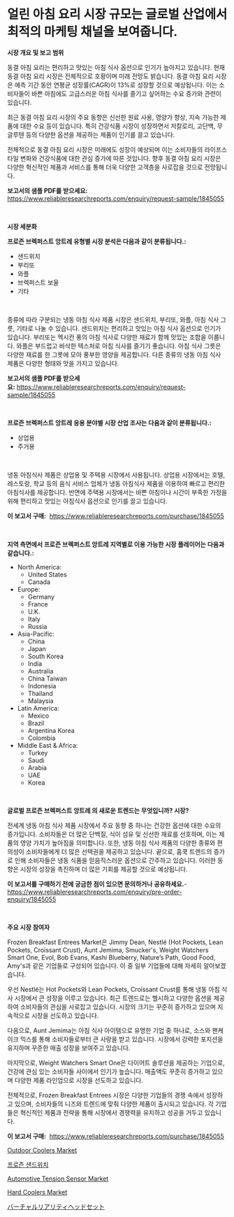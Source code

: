 <p><h1>얼린 아침 요리 시장 규모는 글로벌 산업에서 최적의 마케팅 채널을 보여줍니다.</h1></p><p><strong>시장 개요 및 보고 범위</strong></p>
<p><p>동결 아침 요리는 편리하고 맛있는 아침 식사 옵션으로 인기가 높아지고 있습니다. 현재 동결 아침 요리 시장은 전체적으로 호황이며 미래 전망도 밝습니다. 동결 아침 요리 시장은 예측 기간 동안 연평균 성장률(CAGR)이 13%로 성장할 것으로 예상됩니다. 이는 소비자들이 바쁜 아침에도 고급스러운 아침 식사를 즐기고 싶어하는 수요 증가와 관련이 있습니다. </p><p>최근 동결 아침 요리 시장의 주요 동향은 신선한 원료 사용, 영양가 향상, 지속 가능한 제품에 대한 수요 등이 있습니다. 특히 건강식품 시장이 성장하면서 저칼로리, 고단백, 무글루텐 등의 다양한 옵션을 제공하는 제품이 인기를 끌고 있습니다. </p><p>전체적으로 동결 아침 요리 시장은 미래에도 성장이 예상되며 이는 소비자들의 라이프스타일 변화와 건강식품에 대한 관심 증가에 따른 것입니다. 향후 동결 아침 요리 시장은 다양한 혁신적인 제품과 서비스를 통해 더욱 다양한 고객층을 사로잡을 것으로 전망됩니다.</p></p>
<p><strong>보고서의 샘플 PDF를 받으세요:</strong> <a href="https://www.reliableresearchreports.com/enquiry/request-sample/1845055">https://www.reliableresearchreports.com/enquiry/request-sample/1845055</a></p>
<p>&nbsp;</p>
<p><strong>시장 세분화</strong></p>
<p><strong>프로즌 브렉퍼스트 앙트레 유형별 시장 분석은 다음과 같이 분류됩니다.:</strong></p>
<p><ul><li>샌드위치</li><li>부리또</li><li>와플</li><li>브렉퍼스트 보울</li><li>기타</li></ul></p>
<p>&nbsp;</p>
<p><p>종류에 따라 구분되는 냉동 아침 식사 제품 시장은 샌드위치, 부리또, 와플, 아침 식사 그릇, 기타로 나눌 수 있습니다. 샌드위치는 편리하고 맛있는 아침 식사 옵션으로 인기가 있습니다. 부리또는 멕시칸 풍의 아침 식사로 다양한 재료가 함께 맛있는 조합을 이룹니다. 와플은 부드럽고 바삭한 텍스처로 아침 식사를 즐기기 좋습니다. 아침 식사 그릇은 다양한 재료를 한 그릇에 모아 풍부한 영양을 제공합니다. 다른 종류의 냉동 아침 식사 제품은 다양한 형태와 맛을 가지고 있습니다.</p></p>
<p><strong>보고서의 샘플 PDF를 받으세요:</strong>&nbsp;<a href="https://www.reliableresearchreports.com/enquiry/request-sample/1845055">https://www.reliableresearchreports.com/enquiry/request-sample/1845055</a></p>
<p>&nbsp;</p>
<p><strong> 프로즌 브렉퍼스트 앙트레 응용 분야별 시장 산업 조사는 다음과 같이 분류됩니다.:</strong></p>
<p><ul><li>상업용</li><li>주거용</li></ul></p>
<p>&nbsp;</p>
<p><p>냉동 아침식사 제품은 상업용 및 주택용 시장에서 사용됩니다. 상업용 시장에서는 호텔, 레스토랑, 학교 등의 음식 서비스 업체가 냉동 아침식사 제품을 이용하여 빠르고 편리한 아침식사를 제공합니다. 반면에 주택용 시장에서는 바쁜 아침이나 시간이 부족한 가정을 위해 편리하고 맛있는 아침식사 옵션으로 인기를 끌고 있습니다.</p></p>
<p><strong>이 보고서 구매:</strong>&nbsp; <a href="https://www.reliableresearchreports.com/purchase/1845055">https://www.reliableresearchreports.com/purchase/1845055</a></p>
<p>&nbsp;</p>
<p><strong>지역 측면에서 프로즌 브렉퍼스트 앙트레 지역별로 이용 가능한 시장 플레이어는 다음과 같습니다.:</strong></p>
<p><ul>
    <li>
        North America:
        <ul>
            <li>United States</li>
            <li>Canada</li>
        </ul>
    </li>
    <li>
        Europe:
        <ul>
            <li>Germany</li>
            <li>France</li>
            <li>U.K.</li>
            <li>Italy</li>
            <li>Russia</li>
        </ul>
    </li>
    <li>
        Asia-Pacific:
        <ul>
            <li>China</li>
            <li>Japan</li>
            <li>South Korea</li>
            <li>India</li>
            <li>Australia</li>
            <li>China Taiwan</li>
            <li>Indonesia</li>
            <li>Thailand</li>
            <li>Malaysia</li>
        </ul>
    </li>
    <li>
        Latin America:
        <ul>
            <li>Mexico</li>
            <li>Brazil</li>
            <li>Argentina Korea</li>
            <li>Colombia</li>
        </ul>
    </li>
    <li>
        Middle East & Africa:
        <ul>
            <li>Turkey</li>
            <li>Saudi</li>
            <li>Arabia</li>
            <li>UAE</li>
            <li>Korea</li>
        </ul>
    </li>
    </ul></p>
<p>&nbsp;</p>
<p><strong>글로벌 프로즌 브렉퍼스트 앙트레 의 새로운 트렌드는 무엇입니까? 시장?</strong></p>
<p><p>전세계 냉동 아침 식사 제품 시장에서 주요 동향 중 하나는 건강한 옵션에 대한 수요의 증가입니다. 소비자들은 더 많은 단백질, 식이 섬유 및 신선한 재료를 선호하며, 이는 제품의 영양 가치가 높아짐을 의미합니다. 또한, 냉동 아침 식사 제품의 다양한 종류와 편의성이 소비자들에게 더 많은 선택권을 제공하고 있습니다. 끝으로, 홈쿡 트렌드의 증가로 인해 소비자들은 냉동 식품을 믿음직스러운 옵션으로 간주하고 있습니다. 이러한 동향은 시장의 성장을 촉진하며 더 많은 기회를 제공할 것으로 예상됩니다.</p></p>
<p><strong>이 보고서를 구매하기 전에 궁금한 점이 있으면 문의하거나 공유하세요.</strong>- <a href="https://www.reliableresearchreports.com/enquiry/pre-order-enquiry/1845055">https://www.reliableresearchreports.com/enquiry/pre-order-enquiry/1845055</a></p>
<p>&nbsp;</p>
<p><strong>주요 시장 참여자</strong></p>
<p><p>Frozen Breakfast Entrees Market은 Jimmy Dean, Nestlé (Hot Pockets, Lean Pockets, Croissant Crust), Aunt Jemima, Smucker's, Weight Watchers Smart One, Evol, Bob Evans, Kashi Blueberry, Nature’s Path, Good Food, Amy's과 같은 기업들로 구성되어 있습니다. 이 중 일부 기업들에 대해 자세히 알아보겠습니다.</p><p>우선 Nestlé는 Hot Pockets와 Lean Pockets, Croissant Crust를 통해 냉동 아침 식사 시장에서 큰 성장을 이루고 있습니다. 최근 트렌드로는 헬시하고 다양한 옵션을 제공하여 소비자들의 관심을 사로잡고 있습니다. 시장의 크기는 꾸준히 증가하고 있으며 지속적으로 시장을 선도하고 있습니다.</p><p>다음으로, Aunt Jemima는 아침 식사 아이템으로 유명한 기업 중 하나로, 소스와 팬케이크 믹스를 통해 소비자들로부터 큰 사랑을 받고 있습니다. 시장에서 강력한 포지션을 유지하며 꾸준한 매출 성장을 보여주고 있습니다.</p><p>마지막으로, Weight Watchers Smart One은 다이어트 솔루션을 제공하는 기업으로, 건강에 관심 있는 소비자들 사이에서 인기가 높습니다. 매출액도 꾸준히 증가하고 있으며 다양한 제품 라인업으로 시장을 선도하고 있습니다.</p><p>전체적으로, Frozen Breakfast Entrees 시장은 다양한 기업들의 경쟁 속에서 성장하고 있으며, 소비자들의 니즈와 트렌드에 맞춰 다양한 제품이 출시되고 있습니다. 각 기업들은 혁신적인 제품과 전략을 통해 시장에서 경쟁력을 유지하고 성공을 거두고 있습니다.</p></p>
<p><strong>이 보고서 구매:</strong>&nbsp;&nbsp;<a href="https://www.reliableresearchreports.com/purchase/1845055">https://www.reliableresearchreports.com/purchase/1845055</a></p>
<p><p><a href="https://view.publitas.com/reportprime-1/outdoor-coolers-market-research-report-unlocks-analysis-on-the-market-financial-status-market-size-and-market-revenue-upto-2031/">Outdoor Coolers Market</a></p><p><a href="https://github.com/hxzi07639916/Market-Research-Report-List-1/blob/main/2894240186115.md">프로즌 샌드위치</a></p><p><a href="https://github.com/mabutironaldo/Market-Research-Report-List-3/blob/main/automotive-tension-sensor-market.md">Automotive Tension Sensor Market</a></p><p><a href="https://view.publitas.com/reportprime-1/hard-coolers-market-size-reflecting-a-forecast-till-2031-market-by-type-by-application-and-by-geography/">Hard Coolers Market</a></p><p><a href="https://github.com/ihabdkwlxs948/Market-Research-Report-List-1/blob/main/6241685186210.md">バーチャルリアリティヘッドセット</a></p></p>
